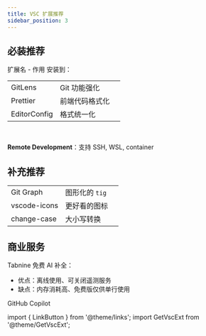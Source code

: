 ```yaml
---
title: VSC 扩展推荐
sidebar_position: 3
---
```


## 必装推荐

扩展名 - 作用 安装到：

<div className="no-table-header no-table-border">

|              |                |                                                    |
| ------------ | -------------- | -------------------------------------------------- |
| GitLens      | Git 功能强化   | <GetVscExt small id="eamodio.gitlens" />           |
| Prettier     | 前端代码格式化 | <GetVscExt small id="esbenp.prettier-vscode" />    |
| EditorConfig | 格式统一化     | <GetVscExt small id="EditorConfig.EditorConfig" /> |

<br/>

**Remote Development**：支持 SSH, WSL, container

<GetVscExt id="ms-vscode-remote.vscode-remote-extensionpack" msOnly />

</div>

## 补充推荐

 <div className="no-table-header no-table-border">

|              |                |                                                         |
| ------------ | -------------- | ------------------------------------------------------- |
| Git Graph    | 图形化的 `tig` | <GetVscExt small id="mhutchie.git-graph" />             |
| vscode-icons | 更好看的图标   | <GetVscExt small id="vscode-icons-team.vscode-icons" /> |
| change-case  | 大小写转换     | <GetVscExt small id="wmaurer.change-case" />            |

<!-- vscode-icons 安装后，右下角 Active 按钮激活 -->

</div>

## 商业服务

Tabnine 免费 AI 补全：

- 优点：离线使用、可关闭遥测服务
- 缺点：内存消耗高、免费版仅供单行使用

<GetVscExt id="tabnine.tabnine-vscode"/>

GitHub Copilot

<GetVscExt id="GitHub.copilot" msOnly />

import { LinkButton } from '@theme/links';
import GetVscExt from '@theme/GetVscExt';
